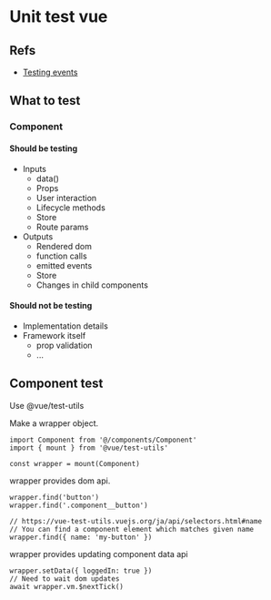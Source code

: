 # Unit test vue
## Refs
- [Testing events](tests/unit/LoginForm.spec.js)

## What to test

### Component
#### Should be testing
- Inputs
    - data()
    - Props
    - User interaction
    - Lifecycle methods
    - Store
    - Route params
- Outputs
    - Rendered dom
    - function calls
    - emitted events
    - Store
    - Changes in child components

#### Should not be testing
- Implementation details
- Framework itself
    - prop validation
    - ...

## Component test
Use @vue/test-utils

Make a wrapper object.

```vue
import Component from '@/components/Component'
import { mount } from '@vue/test-utils'

const wrapper = mount(Component)
```

wrapper provides dom api.

```vue
wrapper.find('button')
wrapper.find('.component__button')

// https://vue-test-utils.vuejs.org/ja/api/selectors.html#name
// You can find a component element which matches given name
wrapper.find({ name: 'my-button' })
```

wrapper provides updating component data api

```vue
wrapper.setData({ loggedIn: true })
// Need to wait dom updates
await wrapper.vm.$nextTick()
```
